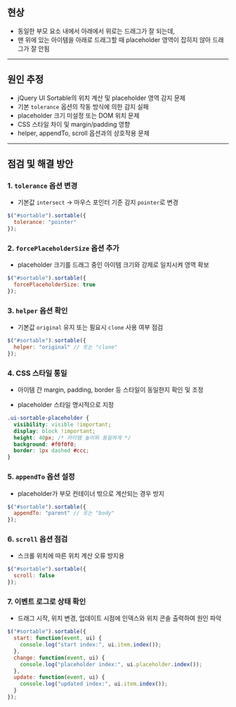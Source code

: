

## 현상
- 동일한 부모 요소 내에서 아래에서 위로는 드래그가 잘 되는데,  
- 맨 위에 있는 아이템을 아래로 드래그할 때 placeholder 영역이 잡히지 않아 드래그가 잘 안됨

---

## 원인 추정
- jQuery UI Sortable의 위치 계산 및 placeholder 영역 감지 문제
- 기본 `tolerance` 옵션의 작동 방식에 의한 감지 실패
- placeholder 크기 미설정 또는 DOM 위치 문제
- CSS 스타일 차이 및 margin/padding 영향
- helper, appendTo, scroll 옵션과의 상호작용 문제

---

## 점검 및 해결 방안

### 1. `tolerance` 옵션 변경
- 기본값 `intersect` → 마우스 포인터 기준 감지 `pointer`로 변경
```js
$("#sortable").sortable({
  tolerance: "pointer"
});
````

### 2. `forcePlaceholderSize` 옵션 추가

- placeholder 크기를 드래그 중인 아이템 크기와 강제로 일치시켜 영역 확보
    

```js
$("#sortable").sortable({
  forcePlaceholderSize: true
});
```

### 3. `helper` 옵션 확인

- 기본값 `original` 유지 또는 필요시 `clone` 사용 여부 점검
    

```js
$("#sortable").sortable({
  helper: "original" // 또는 "clone"
});
```

### 4. CSS 스타일 통일

- 아이템 간 margin, padding, border 등 스타일이 동일한지 확인 및 조정
    
- placeholder 스타일 명시적으로 지정
    

```css
.ui-sortable-placeholder {
  visibility: visible !important;
  display: block !important;
  height: 40px; /* 아이템 높이와 동일하게 */
  background: #f0f0f0;
  border: 1px dashed #ccc;
}
```

### 5. `appendTo` 옵션 설정

- placeholder가 부모 컨테이너 밖으로 계산되는 경우 방지
    

```js
$("#sortable").sortable({
  appendTo: "parent" // 또는 "body"
});
```

### 6. `scroll` 옵션 점검

- 스크롤 위치에 따른 위치 계산 오류 방지용
    

```js
$("#sortable").sortable({
  scroll: false
});
```

### 7. 이벤트 로그로 상태 확인

- 드래그 시작, 위치 변경, 업데이트 시점에 인덱스와 위치 콘솔 출력하여 원인 파악
    

```js
$("#sortable").sortable({
  start: function(event, ui) {
    console.log("start index:", ui.item.index());
  },
  change: function(event, ui) {
    console.log("placeholder index:", ui.placeholder.index());
  },
  update: function(event, ui) {
    console.log("updated index:", ui.item.index());
  }
});
```




